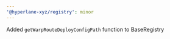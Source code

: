 ```yaml
---
'@hyperlane-xyz/registry': minor
---
```


Added `getWarpRouteDeployConfigPath` function to BaseRegistry
